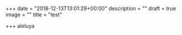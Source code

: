 +++
date = "2018-12-13T13:01:29+00:00"
description = ""
draft = true
image = ""
title = "test"

+++
aleluya